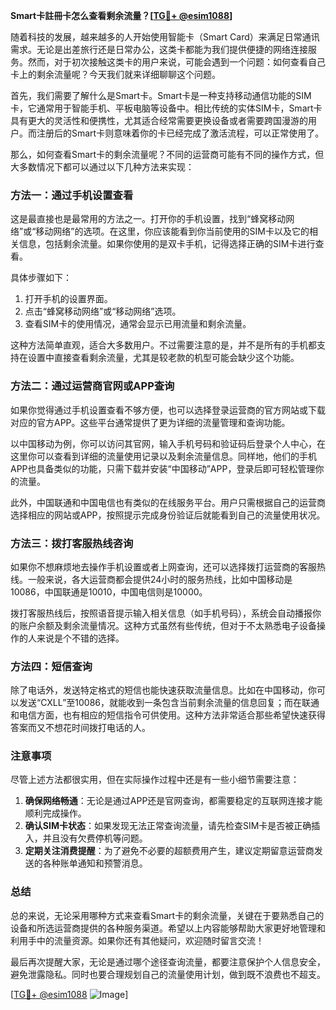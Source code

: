 **Smart卡註冊卡怎么查看剩余流量？[[TG💪+ @esim1088](https://t.me/s/esim1088)]**

随着科技的发展，越来越多的人开始使用智能卡（Smart Card）来满足日常通讯需求。无论是出差旅行还是日常办公，这类卡都能为我们提供便捷的网络连接服务。然而，对于初次接触这类卡的用户来说，可能会遇到一个问题：如何查看自己卡上的剩余流量呢？今天我们就来详细聊聊这个问题。

首先，我们需要了解什么是Smart卡。Smart卡是一种支持移动通信功能的SIM卡，它通常用于智能手机、平板电脑等设备中。相比传统的实体SIM卡，Smart卡具有更大的灵活性和便携性，尤其适合经常需要更换设备或者需要跨国漫游的用户。而注册后的Smart卡则意味着你的卡已经完成了激活流程，可以正常使用了。

那么，如何查看Smart卡的剩余流量呢？不同的运营商可能有不同的操作方式，但大多数情况下都可以通过以下几种方法来实现：

### 方法一：通过手机设置查看

这是最直接也是最常用的方法之一。打开你的手机设置，找到“蜂窝移动网络”或“移动网络”的选项。在这里，你应该能看到你当前使用的SIM卡以及它的相关信息，包括剩余流量。如果你使用的是双卡手机，记得选择正确的SIM卡进行查看。

具体步骤如下：
1. 打开手机的设置界面。
2. 点击“蜂窝移动网络”或“移动网络”选项。
3. 查看SIM卡的使用情况，通常会显示已用流量和剩余流量。

这种方法简单直观，适合大多数用户。不过需要注意的是，并不是所有的手机都支持在设置中直接查看剩余流量，尤其是较老款的机型可能会缺少这个功能。

### 方法二：通过运营商官网或APP查询

如果你觉得通过手机设置查看不够方便，也可以选择登录运营商的官方网站或下载对应的官方APP。这些平台通常提供了更为详细的流量管理和查询功能。

以中国移动为例，你可以访问其官网，输入手机号码和验证码后登录个人中心，在这里你可以查看到详细的流量使用记录以及剩余流量信息。同样地，他们的手机APP也具备类似的功能，只需下载并安装“中国移动”APP，登录后即可轻松管理你的流量。

此外，中国联通和中国电信也有类似的在线服务平台。用户只需根据自己的运营商选择相应的网站或APP，按照提示完成身份验证后就能看到自己的流量使用状况。

### 方法三：拨打客服热线咨询

如果你不想麻烦地去操作手机设置或者上网查询，还可以选择拨打运营商的客服热线。一般来说，各大运营商都会提供24小时的服务热线，比如中国移动是10086，中国联通是10010，中国电信则是10000。

拨打客服热线后，按照语音提示输入相关信息（如手机号码），系统会自动播报你的账户余额及剩余流量情况。这种方式虽然有些传统，但对于不太熟悉电子设备操作的人来说是个不错的选择。

### 方法四：短信查询

除了电话外，发送特定格式的短信也能快速获取流量信息。比如在中国移动，你可以发送“CXLL”至10086，就能收到一条包含当前剩余流量的信息回复；而在联通和电信方面，也有相应的短信指令可供使用。这种方法非常适合那些希望快速获得答案而又不想花时间拨打电话的人。

### 注意事项

尽管上述方法都很实用，但在实际操作过程中还是有一些小细节需要注意：

1. **确保网络畅通**：无论是通过APP还是官网查询，都需要稳定的互联网连接才能顺利完成操作。
2. **确认SIM卡状态**：如果发现无法正常查询流量，请先检查SIM卡是否被正确插入，并且没有欠费停机等问题。
3. **定期关注消费提醒**：为了避免不必要的超额费用产生，建议定期留意运营商发送的各种账单通知和预警消息。

### 总结

总的来说，无论采用哪种方式来查看Smart卡的剩余流量，关键在于要熟悉自己的设备和所选运营商提供的各种服务渠道。希望以上内容能够帮助大家更好地管理和利用手中的流量资源。如果你还有其他疑问，欢迎随时留言交流！

最后再次提醒大家，无论是通过哪个途径查询流量，都要注意保护个人信息安全，避免泄露隐私。同时也要合理规划自己的流量使用计划，做到既不浪费也不超支。

[[TG💪+ @esim1088](https://t.me/s/esim1088) ![Image](https://i.postimg.cc/4NQfJmqS/Snipaste-2025-05-13-00-14-12.png)]